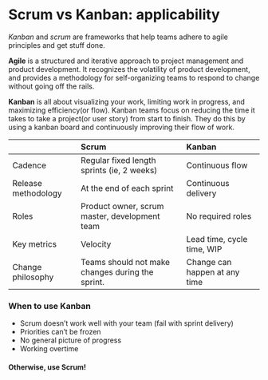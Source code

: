 # Scrum vs Kanban: applicability

_Kanban_ and _scrum_ are frameworks that help teams adhere to agile principles and get stuff done.

**Agile** is a structured and iterative approach to project management and product development. It recognizes the volatility of product development, and provides a methodology for self-organizing teams to respond to change without going off the rails.

**Kanban** is all about visualizing your work, limiting work in progress, and maximizing efficiency\(or flow\). Kanban teams focus on reducing the time it takes to take a project\(or user story\) from start to finish. They do this by using a kanban board and continuously improving their flow of work. 

|  | **Scrum** | **Kanban** |
| :--- | :--- | :--- |
| Cadence | Regular fixed length sprints \(ie, 2 weeks\) | Continuous flow |
| Release methodology | At the end of each sprint | Continuous delivery |
| Roles | Product owner, scrum master, development team | No required roles |
| Key metrics | Velocity | Lead time, cycle time, WIP |
| Change philosophy | Teams should not make changes during the sprint. | Change can happen at any time |

### **When to use Kanban**

* Scrum doesn’t work well with your team \(fail with sprint delivery\)
* Priorities can’t be frozen
* No general picture of progress
* Working overtime

#### **Otherwise, use Scrum!**

